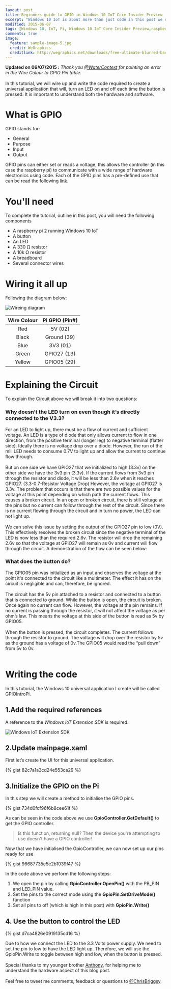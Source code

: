 ```yaml
---
layout: post
title: Beginners guide to GPIO in Windows 10 IoT Core Insider Preview
excerpt: "Windows 10 IoT is about more than just code in this post we discuss explain both sides of the equation"
modified: 2015-06-07
tags: [Windows 10, IoT, Pi, Windows 10 IoT Core Insider Preview,raspberry Pi 2, GPIO, Circuit]
comments: true
image:
  feature: sample-image-5.jpg
  credit: WeGraphics
  creditlink: http://wegraphics.net/downloads/free-ultimate-blurred-background-pack/
---
```

**Updated on 06/07/2015 :** *Thank you [*@WaterContext*](https://twitter.com/WaterContext) for pointing an error in the Wire Colour to GPIO Pin table.*<br /><br />In this tutorial, we will wire up and write the code required to create a universal application that will, turn an LED on and off each time the button is pressed. It is important to understand both the hardware and software.
 
# What is GPIO

GPIO stands for:

* General
* Purpose
* Input 
* Output

GPIO pins can either set or reads a voltage, this allows the controller (in this case the raspberry pi) to communicate with a wide range of hardware electronics using code. Each of the GPIO pins has a pre-defined use that can be read the following [link](http://pi.gadgetoid.com/pinout).

# You'll need

To complete the tutorial, outline in this post, you will need the following components 

* A raspberry pi 2 running Windows 10 IoT
* A button
* An LED
* A 330 Ω resistor
* A 10k Ω resistor
* A breadboard 
* Several connector wires

# Wiring it all up

Following the diagram below:<br />

![Wireing diagram](/images/PushButton_bb-compressor.png)

|Wire Colour|Pi GPIO (Pin#)|
|:-------------:|:-------------:| 
|Red| 5V (02) | 
|Black| Ground (39)|
|Blue| 3V3 (01)|  
|Green| GPIO27 (13)|
|Yellow | GPIO05 (29)|  

# Explaining the Circuit

To explain the Circuit above we will break it into two questions:

### Why doesn’t the LED turn on even though it’s directly connected to the V3.3?

For an LED to light up, there must be a flow of current and sufficient voltage. An LED is a type of diode that only allows current to flow in one direction, from the positive terminal (longer leg) to negative terminal (flatter side). Ideally there is no voltage drop over a diode. However, the run of the mill LED needs to consume 0.7V to light up and allow the current to continue flow through.<br /><br />But on one side we have GPIO27 that we initialized to high (3.3v) on the other side we have the 3v3 pin (3.3v). If the current flows from 3v3 pin through the resistor and diode, it will be less than 2.6v when it reaches GPIO27. (3.3-0.7-Resistor Voltage Drop) However, the voltage at GPIO27 is 3.3v. The problem that occurs is that there are two possible values for the voltage at this point depending on which path the current flows. This causes a broken circuit. In an open or broken circuit, there is still voltage at the pins but no current can follow through the rest of the circuit. Since there is no current flowing through the circuit and in turn no power, the LED can not light up.<br /><br />We can solve this issue by setting the output of the GPIO27 pin to low (0V). This effectively resolves the broken circuit since the negative terminal of the LED is now less than the required 2.6v. The resistor will drop the remaining 2.6v so that the voltage at GPIO27 will remain as 0v and current will flow through the circuit. A demonstration of the flow can be seen below:

### What does the button do?

The GPIO05 pin was initialized as an input and observes the voltage at the point it's connected to the circuit like a multimeter. The effect it has on the circuit is negligible and can, therefore, be ignored.<br /><br />The circuit has the 5v pin attached to a resistor and connected to a button that is connected to ground. While the button is open, the circuit is broken. Once again no current can flow. However, the voltage at the pin remains. If no current is passing through the resistor, it will not affect the voltage as per ohm’s law. This means the voltage at this side of the button is read as 5v by GPIO05.<br /><br />When the button is pressed, the circuit completes. The current follows through the resistor to ground. The voltage will drop over the resistor by 5v as the ground has a voltage of 0v.The  GPIO05 would read the “pull down” from 5v to 0v. <br /><br />

# Writing the code

In this tutorial, the Windows 10 universal application I create will be called GPIOIntroPi.

## 1.Add the required references

A reference to the _Windows IoT Extension SDK_ is required. 

![Windows IoT Extension SDK](/images/2015-06-02_20-39-07-compressor.png)

## 2.Update mainpage.xaml

First let’s create the UI for this universal application.

{% gist 82c7a1a3cd24e553ca29 %}

## 3.Initialize the GPIO on the Pi

In this step we will create a method to initialise the GPIO pins.

{% gist 734d0fcf96f6b8cee61f %}

As can be seen in the code above we use __GpioController.GetDefault()__ to get the GPIO controller.

> Is this function, returning null? Then the device you're attempting to use doesn't have a GPIO controller!

Now that we have initialised the GpioController, we can now set up our pins ready for use 

{% gist 96687735e5e2b1039f47 %}

In the code above we perform the following steps:

1. We open the pin by calling __GpioController.OpenPin()__ with the PB_PIN and LED_PIN value.
2. Set the pins to the correct mode using the __GpioPin.SetDriveMode()__ function
3. Set all pins to off (which is high in this post) with __GpioPin.Write()__ 

## 4. Use the button to control the LED 

{% gist d7ca4826e0919135cd16 %}

Due to how we connect the LED to the 3.3 Volts power supply. We need to set the pin to low to have the LED light up.  Therefore, we will use the GpioPin.Write to toggle between high and low, when the button is pressed.<br /><br />Special thanks to my younger brother [Anthony](https://www.linkedin.com/in/briggsanthony), for helping me to understand the hardware aspect of this blog post.<br /><br />Feel free to tweet me comments, feedback or questions to [@ChrisBriggsy](https://twitter.com/ChrisBriggsy).



